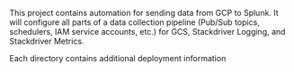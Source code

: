 This project contains automation for sending data from GCP to Splunk. It will configure all parts of a data collection pipeline (Pub/Sub topics, schedulers, IAM service accounts, etc.) for GCS, Stackdriver Logging, and Stackdriver Metrics. 

Each directory contains additional deployment information